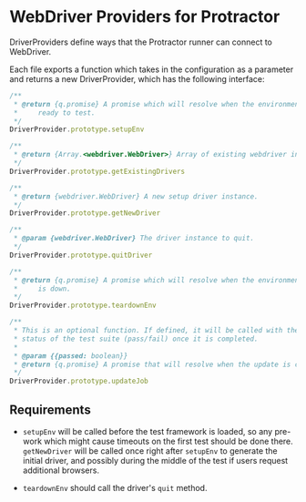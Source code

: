 WebDriver Providers for Protractor
==================================

DriverProviders define ways that the Protractor runner can connect to
WebDriver.

Each file exports a function which takes in the configuration as a parameter and returns a new DriverProvider, which has the following interface:

```js
/**
 * @return {q.promise} A promise which will resolve when the environment is
 *     ready to test.
 */
DriverProvider.prototype.setupEnv

/**
 * @return {Array.<webdriver.WebDriver>} Array of existing webdriver instances.
 */
DriverProvider.prototype.getExistingDrivers

/**
 * @return {webdriver.WebDriver} A new setup driver instance.
 */
DriverProvider.prototype.getNewDriver

/**
 * @param {webdriver.WebDriver} The driver instance to quit.
 */
DriverProvider.prototype.quitDriver

/**
 * @return {q.promise} A promise which will resolve when the environment
 *     is down.
 */
DriverProvider.prototype.teardownEnv

/**
 * This is an optional function. If defined, it will be called with the final
 * status of the test suite (pass/fail) once it is completed.
 *
 * @param {{passed: boolean}}
 * @return {q.promise} A promise that will resolve when the update is complete.
 */
DriverProvider.prototype.updateJob
```

Requirements
------------

 - `setupEnv` will be called before the test framework is loaded, so any
 pre-work which might cause timeouts on the first test should be done there. 
 `getNewDriver` will be called once right after `setupEnv` to generate the
 initial driver, and possibly during the middle of the test if users request
 additional browsers.

 - `teardownEnv` should call the driver's `quit` method.
